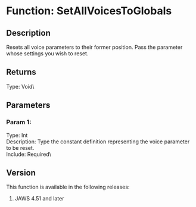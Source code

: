 # Function: SetAllVoicesToGlobals

## Description

Resets all voice parameters to their former position. Pass the parameter
whose settings you wish to reset.

## Returns

Type: Void\

## Parameters

### Param 1:

Type: Int\
Description: Type the constant definition representing the voice
parameter to be reset.\
Include: Required\

## Version

This function is available in the following releases:

1.  JAWS 4.51 and later
